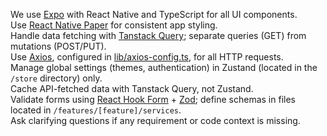 We use [Expo](https://expo.dev/) with React Native and TypeScript for all UI components.  
Use [React Native Paper](https://callstack.github.io/react-native-paper/) for consistent app styling.  
Handle data fetching with [Tanstack Query](https://tanstack.com/query); separate queries (GET) from mutations (POST/PUT).  
Use [Axios](https://axios-http.com/), configured in [lib/axios-config.ts](/src/lib/axios-config.ts), for all HTTP requests.  
Manage global settings (themes, authentication) in Zustand (located in the `/store` directory) only.  
Cache API-fetched data with Tanstack Query, not Zustand.  
Validate forms using [React Hook Form](https://react-hook-form.com/) + [Zod](https://zod.dev/); define schemas in files located in `/features/[feature]/services`.  
Ask clarifying questions if any requirement or code context is missing.  

